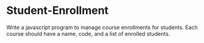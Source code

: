 # Student-Enrollment
Write a javascript program to manage course enrollments for students. Each course should have a name, code, and a list of enrolled students.
